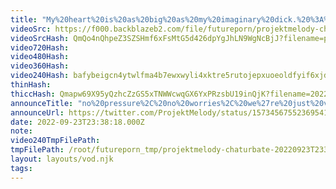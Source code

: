 ```yaml
---
title: "My%20heart%20is%20as%20big%20as%20my%20imaginary%20dick.%20%3A%29%20---%20pls%20follow"
videoSrc: https://f000.backblazeb2.com/file/futureporn/projektmelody-chaturbate-2022-09-23.mp4
videoSrcHash: QmQo4nQhpeZ3SZSHmf6xFsMtG5d426dpYgJhLN9WgNcBjJ?filename=projektmelody-chaturbate-20220923T233818Z-source.mp4
video720Hash: 
video480Hash: 
video360Hash: 
video240Hash: bafybeigcn4ytwlfma4b7ewxwyli4xktre5rutojepxuoeoldfyif6xjdu4?filename=projektmelody-chaturbate-20220923T233818Z-240p.mp4
thinHash: 
thiccHash: Qmapw69X95yQzhcZzGS5xTNWWcwqGX6YxPRzsbU19inQjK?filename=20220923T233818Z-thicc.jpg
announceTitle: "no%20pressure%2C%20no%20worries%2C%20we%27re%20just%20vibing%20tonight"
announceUrl: https://twitter.com/ProjektMelody/status/1573456755236954114
date: 2022-09-23T23:38:18.000Z
note: 
video240TmpFilePath: 
tmpFilePath: /root/futureporn_tmp/projektmelody-chaturbate-20220923T233818Z.mp4
layout: layouts/vod.njk
tags:
---
```

